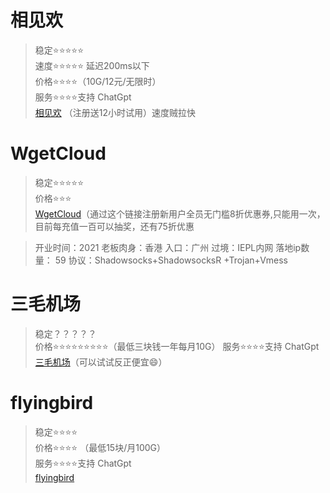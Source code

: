 # 相见欢
> 稳定⭐⭐⭐⭐⭐  
> 速度⭐⭐⭐⭐⭐ 延迟200ms以下   
> 价格⭐⭐⭐⭐（10G/12元/无限时）  
> 服务⭐⭐⭐⭐支持 ChatGpt  
[相见欢](https://web.xjh0001.com:58888/#/register?code=YludLNBR) （注册送12小时试用）速度贼拉快



# WgetCloud
> 稳定⭐⭐⭐⭐⭐  
> 价格⭐⭐⭐   
[WgetCloud](https://invite.wgetcloud.ltd/auth/register?code=Gcnh)（通过这个链接注册新用户全员无门槛8折优惠券,只能用一次，目前每充值一百可以抽奖，还有75折优惠


> 开业时间：2021
> 老板肉身：香港
> 入口：广州
> 过境：IEPL内网
> 落地ip数量： 59
> 协议：Shadowsocks+ShadowsocksR +Trojan+Vmess


# 三毛机场  
> 稳定？？？？？   
> 价格⭐⭐⭐⭐⭐⭐⭐⭐⭐（最低三块钱一年每月10G）
> 服务⭐⭐⭐⭐支持 ChatGpt       
[三毛机场](https://www.xn--ehqx7tcnnope.com/#/register?code=fX9kH43z)（可以试试反正便宜😄）  


# flyingbird   
> 稳定⭐⭐⭐⭐     
> 价格⭐⭐⭐⭐ （最低15块/月100G）  
> 服务⭐⭐⭐⭐支持 ChatGpt    
[flyingbird](https://www.fyb-aff.com/auth/register?code=FtQL)  

